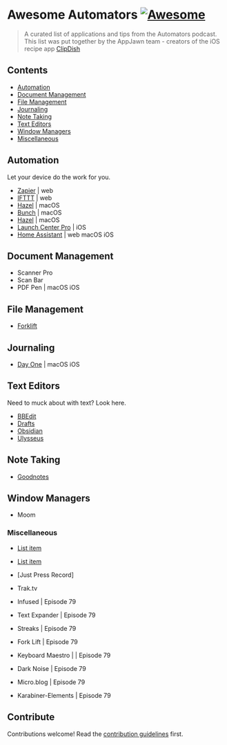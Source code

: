 # Awesome Automators [![Awesome](https://awesome.re/badge.svg)](https://awesome.re)

> A curated list of applications and tips from the Automators podcast. This list was put together by the AppJawn team - creators of the iOS recipe app [ClipDish](https://getclipdish.com)


## Contents

- [Automation](#automation)
- [Document Management](#document-management)
- [File Management](#file-management)
- [Journaling](#journaling)
- [Note Taking](#note-taking)
- [Text Editors](#text-editors)
- [Window Managers](#window-managers)
- [Miscellaneous](#miscellaneous)

## Automation

Let your device do the work for you.

- [Zapier](https://zapier.com) | web
- [IFTTT](https://ifttt.com/) | web
- [Hazel](https://www.noodlesoft.com/) | macOS
- [Bunch]() | macOS
- [Hazel]() | macOS
- [Launch Center Pro](https://apps.apple.com/us/app/launch-center-pro/id532016360) | iOS
- [Home Assistant]() | web macOS iOS

## Document Management

- Scanner Pro
- Scan Bar
- PDF Pen | macOS iOS

## File Management

- [Forklift](https://binarynights.com)

## Journaling

- [Day One](https://dayoneapp.com) | macOS iOS

## Text Editors

Need to muck about with text? Look here.

- [BBEdit](https://www.barebones.com/products/bbedit/)
- [Drafts](https://getdrafts.com/)
- [Obsidian](https://obsidian.md/)
- [Ulysseus](https://ulysses.app/)

## Note Taking

- [Goodnotes]()


## Window Managers

- Moom

### Miscellaneous

- [List item](http://example.com)
- [List item](http://example.com)

- [Just Press Record]
- Trak.tv 
- Infused | Episode 79
- Text Expander | Episode 79
- Streaks | Episode 79
- Fork Lift | Episode 79
- Keyboard Maestro | | Episode 79
- Dark Noise | Episode 79
- Micro.blog | Episode 79
- Karabiner-Elements | Episode 79

## Contribute

Contributions welcome! Read the [contribution guidelines](contributing.md) first.
